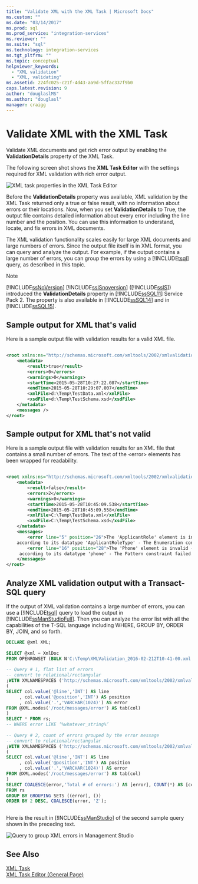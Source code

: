 ```yaml
---
title: "Validate XML with the XML Task | Microsoft Docs"
ms.custom: ""
ms.date: "03/14/2017"
ms.prod: sql
ms.prod_service: "integration-services"
ms.reviewer: ""
ms.suite: "sql"
ms.technology: integration-services
ms.tgt_pltfrm: ""
ms.topic: conceptual
helpviewer_keywords: 
  - "XML validation"
  - "XML, validating"
ms.assetid: 224fc025-c21f-4d43-aa9d-5ffac337f9b0
caps.latest.revision: 9
author: "douglaslMS"
ms.author: "douglasl"
manager: craigg
---
```

# Validate XML with the XML Task
  Validate XML documents and get rich error output by enabling the **ValidationDetails** property of the XML Task.  
  
 The following screen shot shows the **XML Task Editor** with the settings required for XML validation with rich error output.  
  
 ![XML task properties in the XML Task Editor](../../integration-services/control-flow/media/xmltaskproperties.jpg "XML task properties in the XML Task Editor")  
  
 Before the **ValidationDetails** property was available, XML validation by the XML Task returned only a true or false result, with no information about errors or their locations. Now, when you set **ValidationDetails** to True, the output file contains detailed information about every error including the line number and the position. You can use this information to understand, locate, and fix errors in XML documents.  
  
 The XML validation functionality scales easily for large XML documents and large numbers of errors. Since the output file itself is in XML format, you can query and analyze the output. For example, if the output contains a large number of errors, you can group the errors by using a [!INCLUDE[tsql](../../includes/tsql-md.md)] query, as described in this topic.  
  
> [!NOTE]  
>  [!INCLUDE[ssNoVersion](../../includes/ssnoversion-md.md)] [!INCLUDE[ssISnoversion](../../includes/ssisnoversion-md.md)] ([!INCLUDE[ssIS](../../includes/ssis-md.md)]) introduced the **ValidationDetails** property in [!INCLUDE[ssSQL11](../../includes/sssql11-md.md)] Service Pack 2. The property is also available in [!INCLUDE[ssSQL14](../../includes/sssql14-md.md)] and in [!INCLUDE[ssSQL15](../../includes/sssql15-md.md)].  
  
## Sample output for XML that's valid  
 Here is a sample output file with validation results for a valid XML file.  
  
```xml  
  
<root xmlns:ns="http://schemas.microsoft.com/xmltools/2002/xmlvalidation">  
    <metadata>  
        <result>true</result>  
        <errors>0</errors>  
        <warnings>0</warnings>  
        <startTime>2015-05-28T10:27:22.087</startTime>  
        <endTime>2015-05-28T10:29:07.007</endTime>  
        <xmlFile>d:\Temp\TestData.xml</xmlFile>  
        <xsdFile>d:\Temp\TestSchema.xsd</xsdFile>  
    </metadata>  
    <messages />  
</root>  
```  
  
## Sample output for XML that's not valid  
 Here is a sample output file with validation results for an XML file that contains a small number of errors. The text of the \<error> elements has been wrapped for readability.  
  
```xml  
  
<root xmlns:ns="http://schemas.microsoft.com/xmltools/2002/xmlvalidation">  
    <metadata>  
        <result>false</result>  
        <errors>2</errors>  
        <warnings>0</warnings>  
        <startTime>2015-05-28T10:45:09.538</startTime>  
        <endTime>2015-05-28T10:45:09.558</endTime>  
        <xmlFile>C:\Temp\TestData.xml</xmlFile>  
        <xsdFile>C:\Temp\TestSchema.xsd</xsdFile>  
    </metadata>  
    <messages>  
        <error line="5" position="26">The 'ApplicantRole' element is invalid - The value 'wer3' is invalid  
    according to its datatype 'ApplicantRoleType' - The Enumeration constraint failed.</error>  
        <error line="16" position="28">The 'Phone' element is invalid - The value 'we3056666666' is invalid  
     according to its datatype 'phone' - The Pattern constraint failed.</error>  
    </messages>  
</root>  
```  
  
## Analyze XML validation output with a Transact-SQL query  
 If the output of XML validation contains a large number of errors, you can use a [!INCLUDE[tsql](../../includes/tsql-md.md)] query to load the output in [!INCLUDE[ssManStudioFull](../../includes/ssmanstudiofull-md.md)]. Then you can analyze the error list with all the capabilities of the T-SQL language including WHERE, GROUP BY, ORDER BY, JOIN, and so forth.  
  
```sql  
DECLARE @xml XML;  
  
SELECT @xml = XmlDoc     
FROM OPENROWSET (BULK N'C:\Temp\XMLValidation_2016-02-212T10-41-00.xml', SINGLE_BLOB) AS Tab(XmlDoc);  
  
-- Query # 1, flat list of errors  
-- convert to relational/rectangular  
;WITH XMLNAMESPACES ('http://schemas.microsoft.com/xmltools/2002/xmlvalidation' AS ns), rs AS  
(  
SELECT col.value('@line','INT') AS line  
     , col.value('@position','INT') AS position  
     , col.value('.','VARCHAR(1024)') AS error  
FROM @XML.nodes('/root/messages/error') AS tab(col)  
)  
SELECT * FROM rs;  
-- WHERE error LIKE ‘%whatever_string%’  
  
-- Query # 2, count of errors grouped by the error message  
-- convert to relational/rectangular  
;WITH XMLNAMESPACES ('http://schemas.microsoft.com/xmltools/2002/xmlvalidation' AS ns), rs AS  
(  
SELECT col.value('@line','INT') AS line  
     , col.value('@position','INT') AS position  
     , col.value('.','VARCHAR(1024)') AS error  
FROM @XML.nodes('/root/messages/error') AS tab(col)  
)  
SELECT COALESCE(error,'Total # of errors:') AS [error], COUNT(*) AS [counter]  
FROM rs  
GROUP BY GROUPING SETS ((error), ())  
ORDER BY 2 DESC, COALESCE(error, 'Z');  
  
```  
  
 Here is the result in [!INCLUDE[ssManStudio](../../includes/ssmanstudio-md.md)] of the second sample query shown in the preceding text.  
  
 ![Query to group XML errors in Management Studio](../../integration-services/control-flow/media/queryforxmlerrors.jpg "Query to group XML errors in Management Studio")  
  
## See Also  
 [XML Task](../../integration-services/control-flow/xml-task.md)   
 [XML Task Editor &#40;General Page&#41;](../../integration-services/control-flow/xml-task-editor-general-page.md)  
  
  
